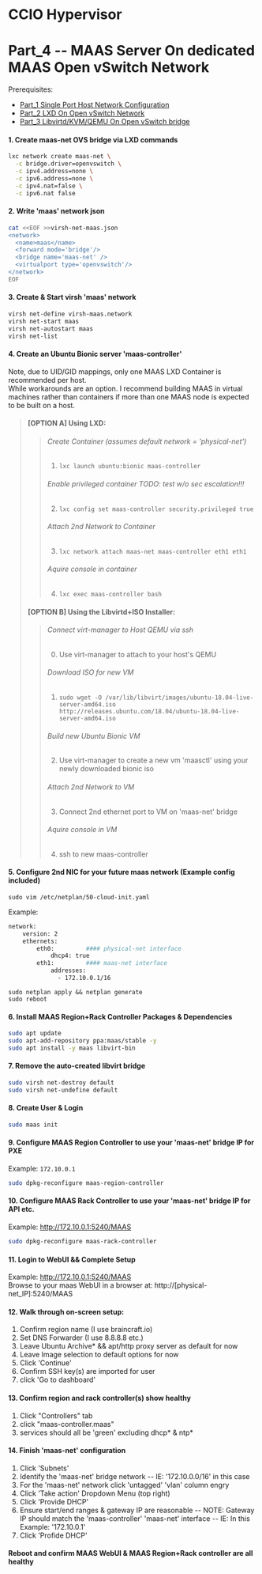 # CCIO Hypervisor
# Part_4 -- MAAS Server On dedicated MAAS Open vSwitch Network
Prerequisites:
- [Part_1 Single Port Host Network Configuration]
- [Part_2 LXD On Open vSwitch Network]
- [Part_3 Libvirtd/KVM/QEMU On Open vSwitch bridge]

#### 1. Create maas-net OVS bridge via LXD commands
````sh
lxc network create maas-net \
  -c bridge.driver=openvswitch \
  -c ipv4.address=none \
  -c ipv6.address=none \
  -c ipv4.nat=false \
  -c ipv6.nat false
````
#### 2. Write 'maas' network json
````sh
cat <<EOF >>virsh-net-maas.json
<network>
  <name>maas</name>
  <forward mode='bridge'/>
  <bridge name='maas-net' />
  <virtualport type='openvswitch'/>
</network>
EOF
````
#### 3. Create & Start virsh 'maas' network
````sh
virsh net-define virsh-maas.network
virsh net-start maas
virsh net-autostart maas
virsh net-list
````
#### 4. Create an Ubuntu Bionic server 'maas-controller'
Note, due to UID/GID mappings, only one MAAS LXD Container is recommended per host.
<br/>While workarounds are an option. I recommend building MAAS in virtual machines rather than containers if more than one MAAS node is expected to be built on a host.
>#### [OPTION A] Using LXD:
>>###### Create Container (assumes default network = 'physical-net')
>>   1. `lxc launch ubuntu:bionic maas-controller`
>>###### Enable privileged container TODO: test w/o sec escalation!!!
>>   2. `lxc config set maas-controller security.privileged true`
>>###### Attach 2nd Network to Container
>>   3. `lxc network attach maas-net maas-controller eth1 eth1`
>>###### Aquire console in container
>>   4. `lxc exec maas-controller bash`
>
>#### [OPTION B] Using the Libvirtd+ISO Installer:
>>###### Connect virt-manager to Host QEMU via ssh
>>   0. Use virt-manager to attach to your host's QEMU
>>###### Download ISO for new VM
>>   1. `sudo wget -O /var/lib/libvirt/images/ubuntu-18.04-live-server-amd64.iso http://releases.ubuntu.com/18.04/ubuntu-18.04-live-server-amd64.iso`
>>###### Build new Ubuntu Bionic VM
>>   2. Use virt-manager to create a new vm 'maasctl' using your newly downloaded bionic iso
>>###### Attach 2nd Network to VM
>>   3. Connect 2nd ethernet port to VM on 'maas-net' bridge
>>###### Aquire console in VM
>>   4. ssh to new maas-controller

#### 5. Configure 2nd NIC for your future maas network (Example config included)
````
sudo vim /etc/netplan/50-cloud-init.yaml
````
Example:
````sh
network:
    version: 2
    ethernets:
        eth0:         #### physical-net interface
            dhcp4: true
        eth1:         #### maas-net interface
            addresses:
              - 172.10.0.1/16
````
````
sudo netplan apply && netplan generate
sudo reboot
````
#### 6. Install MAAS Region+Rack Controller Packages & Dependencies
````sh
sudo apt update
sudo apt-add-repository ppa:maas/stable -y
sudo apt install -y maas libvirt-bin
````
#### 7. Remove the auto-created libvirt bridge
````sh
sudo virsh net-destroy default
sudo virsh net-undefine default
````
#### 8. Create User & Login
````sh
sudo maas init
````

#### 9. Configure MAAS Region Controller to use your 'maas-net' bridge IP for PXE
Example: `172.10.0.1`
````sh
sudo dpkg-reconfigure maas-region-controller
````

#### 10. Configure MAAS Rack Controller to use your 'maas-net' bridge IP for API etc.
Example: http://172.10.0.1:5240/MAAS
````sh
sudo dpkg-reconfigure maas-rack-controller
````
#### 11. Login to WebUI && Complete Setup
Example: http://172.10.0.1:5240/MAAS <br/>
Browse to your maas WebUI in a browser at: http://[physical-net_IP]:5240/MAAS

#### 12. Walk through on-screen setup:
 1. Confirm region name (I use braincraft.io)
 2. Set DNS Forwarder   (I use 8.8.8.8 etc.)
 3. Leave Ubuntu Archive* && apt/http proxy server as default for now
 4. Leave Image selection to default options for now
 5. Click 'Continue'
 6. Confirm SSH key(s) are imported for user
 7. click 'Go to dashboard'

#### 13. Confirm region and rack controller(s) show healthy
 1. Click "Controllers" tab
 2. click "maas-controller.maas"
 3. services should all be 'green' excluding dhcp* & ntp*

#### 14. Finish 'maas-net' configuration
 1. Click 'Subnets'
 2. Identify the 'maas-net' bridge network
 -- IE: '172.10.0.0/16' in this case
 3. For the 'maas-net' network click 'untagged' 'vlan' column engry
 4. Click 'Take action' Dropdown Menu (top right)
 5. Click 'Provide DHCP'
 6. Ensure start/end ranges & gateway IP are reasonable
 -- NOTE: Gateway IP should match the 'maas-controller' 'maas-net' interface
 -- IE:   In this Example: '172.10.0.1'
 7. Click 'Profide DHCP'

#### Reboot and confirm MAAS WebUI & MAAS Region+Rack controller are all healthy

<!-- Markdown link & img dfn's -->
[Part_1 Single Port Host Network Configuration]: https://github.com/KathrynMorgan/small-stack/blob/master/1_Bare-Metal_Single-Port-OVS-Hypervisor/
[Part_2 LXD On Open vSwitch Network]: https://github.com/KathrynMorgan/small-stack/tree/master/2_Bare-Metal_LXD-On-OVS
[Part_3 Libvirtd/KVM/QEMU On Open vSwitch bridge]: https://github.com/KathrynMorgan/small-stack/tree/master/3_Bare-Metal_KVM-On-OVS
